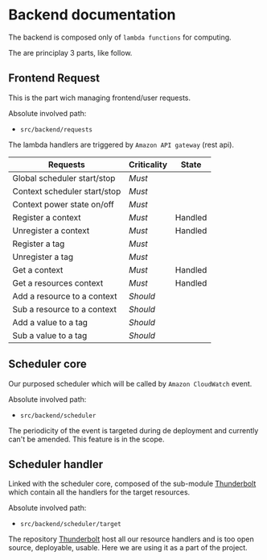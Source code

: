 # Backend documentation

The backend is composed only of `lambda functions` for computing.

The are principlay 3 parts, like follow.

## Frontend Request

This is the part wich managing frontend/user requests.

Absolute involved path:
  * `src/backend/requests`

The lambda handlers are triggered by `Amazon API gateway` (rest api).

| Requests                         | Criticality    | State         |
|----------------------------------|----------------|---------------|
| Global scheduler start/stop      | _Must_         |               |
| Context scheduler start/stop     | _Must_         |               |
| Context power state on/off       | _Must_         |               |
| Register a context               | _Must_         | Handled       |
| Unregister a context             | _Must_         | Handled       |
| Register a tag                   | _Must_         |               |
| Unregister a tag                 | _Must_         |               |
| Get a context                    | _Must_         | Handled       |
| Get a resources context          | _Must_         | Handled       |
| Add a resource to a context      | _Should_       |               |
| Sub a resource to a context      | _Should_       |               |
| Add a value to a tag             | _Should_       |               |
| Sub a value to a tag             | _Should_       |               |


## Scheduler core

Our purposed scheduler which will be called by `Amazon CloudWatch` event.

Absolute involved path:
  * `src/backend/scheduler`

The periodicity of the event is targeted during de deployment and currently can't be amended. This feature is in the scope.

## Scheduler handler

Linked with the scheduler core, composed of the sub-module [Thunderbolt](https://github.com/le0kar0ub1/Thunderbolt) which contain all the handlers for the target resources.

Absolute involved path:
  * `src/backend/scheduler/target`

The repository [Thunderbolt](https://github.com/le0kar0ub1/Thunderbolt) host all our resource handlers and is too open source, deployable, usable. Here we are using it as a part of the project.